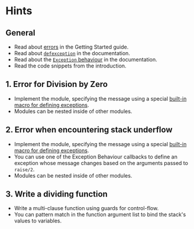 # Hints

## General

- Read about [errors][getting-started-errors] in the Getting Started guide.
- Read about [`defexception`][defexception] in the documentation.
- Read about the [`Exception` behaviour][exception-behaviour] in the documentation.
- Read the code snippets from the introduction.

## 1. Error for Division by Zero

- Implement the module, specifying the message using a special [built-in macro for defining exceptions][defexception].
- Modules can be nested inside of other modules.

## 2. Error when encountering stack underflow

- Implement the module, specifying the message using a special [built-in macro for defining exceptions][defexception].
- You can use one of the Exception Behaviour callbacks to define an exception whose message changes based on the arguments passed to `raise/2`.
- Modules can be nested inside of other modules.

## 3. Write a dividing function

- Write a multi-clause function using guards for control-flow.
- You can pattern match in the function argument list to bind the stack's values to variables.

[getting-started-errors]: https://hexdocs.pm/elixir/try-catch-and-rescue.html#errors
[defexception]: https://hexdocs.pm/elixir/Kernel.html#defexception/1
[exception-behaviour]: https://hexdocs.pm/elixir/Exception.html